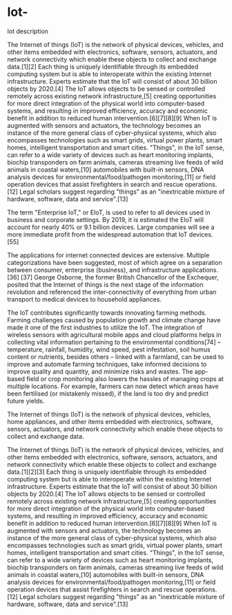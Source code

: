 # Iot-
Iot description

The Internet of things (IoT) is the network of physical devices, vehicles, and other items embedded with electronics, software, sensors, actuators, and network connectivity which enable these objects to collect and exchange data.[1][2] Each thing is uniquely identifiable through its embedded computing system but is able to interoperate within the existing Internet infrastructure. Experts estimate that the IoT will consist of about 30 billion objects by 2020.[4]
The IoT allows objects to be sensed or controlled remotely across existing network infrastructure,[5] creating opportunities for more direct integration of the physical world into computer-based systems, and resulting in improved efficiency, accuracy and economic benefit in addition to reduced human intervention.[6][7][8][9] When IoT is augmented with sensors and actuators, the technology becomes an instance of the more general class of cyber-physical systems, which also encompasses technologies such as smart grids, virtual power plants, smart homes, intelligent transportation and smart cities.
"Things", in the IoT sense, can refer to a wide variety of devices such as heart monitoring implants, biochip transponders on farm animals, cameras streaming live feeds of wild animals in coastal waters,[10] automobiles with built-in sensors, DNA analysis devices for environmental/food/pathogen monitoring,[11] or field operation devices that assist firefighters in search and rescue operations.[12] Legal scholars suggest regarding "things" as an "inextricable mixture of hardware, software, data and service".[13]

The term "Enterprise IoT," or EIoT, is used to refer to all devices used in business and corporate settings. By 2019, it is estimated the EIoT will account for nearly 40% or 9.1 billion devices. Large companies will see a more immediate profit from the widespread automation that IoT devices. [55]


The applications for internet connected devices are extensive. Multiple categorizations have been suggested, most of which agree on a separation between consumer, enterprise (business), and infrastructure applications. [36] [37] George Osborne, the former British Chancellor of the Exchequer, posited that the Internet of things is the next stage of the information revolution and referenced the inter-connectivity of everything from urban transport to medical devices to household appliances.


The IoT contributes significantly towards innovating farming methods. Farming challenges caused by population growth and climate change have made it one of the first industries to utilize the IoT. The integration of wireless sensors with agricultural mobile apps and cloud platforms helps in collecting vital information pertaining to the environmental conditions[74] – temperature, rainfall, humidity, wind speed, pest infestation, soil humus content or nutrients, besides others – linked with a farmland, can be used to improve and automate farming techniques, take informed decisions to improve quality and quantity, and minimize risks and wastes. The app-based field or crop monitoring also lowers the hassles of managing crops at multiple locations. For example, farmers can now detect which areas have been fertilised (or mistakenly missed), if the land is too dry and predict future yields.

The Internet of things (IoT) is the network of physical devices, vehicles, home appliances, and other items embedded with electronics, software, sensors, actuators, and network connectivity which enable these objects to collect and exchange data.



The Internet of things (IoT) is the network of physical devices, vehicles, and other items embedded with electronics, software, sensors, actuators, and network connectivity which enable these objects to collect and exchange data.[1][2][3] Each thing is uniquely identifiable through its embedded computing system but is able to interoperate within the existing Internet infrastructure. Experts estimate that the IoT will consist of about 30 billion objects by 2020.[4]
The IoT allows objects to be sensed or controlled remotely across existing network infrastructure,[5] creating opportunities for more direct integration of the physical world into computer-based systems, and resulting in improved efficiency, accuracy and economic benefit in addition to reduced human intervention.[6][7][8][9] When IoT is augmented with sensors and actuators, the technology becomes an instance of the more general class of cyber-physical systems, which also encompasses technologies such as smart grids, virtual power plants, smart homes, intelligent transportation and smart cities.
"Things", in the IoT sense, can refer to a wide variety of devices such as heart monitoring implants, biochip transponders on farm animals, cameras streaming live feeds of wild animals in coastal waters,[10] automobiles with built-in sensors, DNA analysis devices for environmental/food/pathogen monitoring,[11] or field operation devices that assist firefighters in search and rescue operations.[12] Legal scholars suggest regarding "things" as an "inextricable mixture of hardware, software, data and service".[13]

